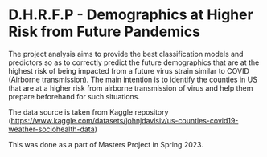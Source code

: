 # D.H.R.F.P - Demographics at Higher Risk from Future Pandemics
The project analysis aims to provide the best classification models and predictors so as to correctly predict the future demographics that are at the highest risk of 
being impacted from a future virus strain similar to COVID (Airborne transmission). The main intention is to identify the counties in US that are at a higher risk from 
airborne transmission of virus and help them prepare beforehand for such situations.

The data source is taken from Kaggle repository (https://www.kaggle.com/datasets/johnjdavisiv/us-counties-covid19-weather-sociohealth-data)

This was done as a part of Masters Project in Spring 2023. 

